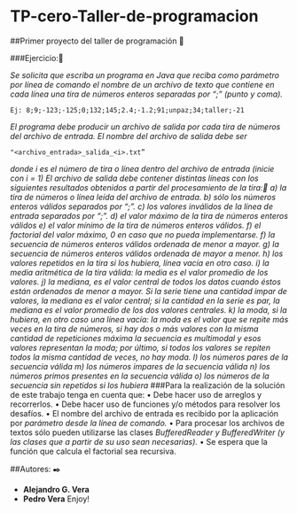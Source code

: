 # TP-cero-Taller-de-programacion
##Primer proyecto del taller de programación 🚀

###Ejercicio:🔧

_Se solicita que escriba un programa en Java que reciba como parámetro por línea_
_de comando el nombre de un archivo de texto que contiene en cada línea una tira de_
_números enteros separadas por “;” (punto y coma)._
```
Ej: 8;9;-123;-125;0;132;145;2.4;-1.2;91;unpaz;34;taller;-21
```
_El programa debe producir un archivo de salida por cada tira de números del_
_archivo de entrada. El nombre del archivo de salida debe ser_
```
"<archivo_entrada>_salida_<i>.txt” 
```
_donde i es el número de tira o línea dentro del_
_archivo de entrada (inicie con i = 1)_
_El archivo de salida debe contener distintas líneas con los siguientes resultados_
_obtenidos a partir del procesamiento de la tira:📄_
_a) la tira de números o línea leída del archivo de entrada._
_b) sólo los números enteros válidos separados por “;”._
_c) los valores inválidos de la línea de entrada separados por “;”._
_d) el valor máximo de la tira de números enteros válidos_
_e) el valor mínimo de la tira de números enteros válidos._
_f) el factorial del valor máximo, 0 en caso que no pueda implementarse._
_f) la secuencia de números enteros válidos ordenada de menor a mayor._
_g) la secuencia de números enteros válidos ordenada de mayor a menor._
_h) los valores repetidos en la tira si los hubiera, línea vacía en otro caso._
_i) la media aritmética de la tira válida: la media es el valor promedio de los valores._
_j) la mediana, es el valor central de todos los datos cuando éstos están ordenados_
_de menor a mayor. Si la serie tiene una cantidad impar de valores, la mediana es el valor_
_central; si la cantidad en la serie es par, la mediana es el valor promedio de los dos_
_valores centrales._
_k) la moda, si la hubiera, en otro caso una línea vacía: la moda es el valor que se_
_repite más veces en la tira de números, si hay dos o más valores con la misma cantidad_
_de repeticiones máxima la secuencia es multimodal y esos valores representan la moda;_
_por último, si todos los valores se repiten todos la misma cantidad de veces, no hay_
_moda._
_l) los números pares de la secuencia válida_
_m) los números impares de la secuencia válida_
_n) los números primos presentes en la secuencia válida_
_o) los números de la secuencia sin repetidos si los hubiera_
###Para la realización de la solución de este trabajo tenga en cuenta que:
• Debe hacer uso de arreglos y recorrerlos.
• Debe hacer uso de funciones y/o métodos para resolver los desafíos.
• El nombre del archivo de entrada es recibido por la aplicación por
_parámetro desde la línea de comando._
• Para procesar los archivos de textos sólo pueden utilizarse las clases
_BufferedReader y BufferedWriter (y las clases que a partir de su uso sean_
_necesarias)._
• Se espera que la función que calcula el factorial sea recursiva.

##Autores: ✒️
* **Alejandro G. Vera**
* **Pedro Vera**
Enjoy!
